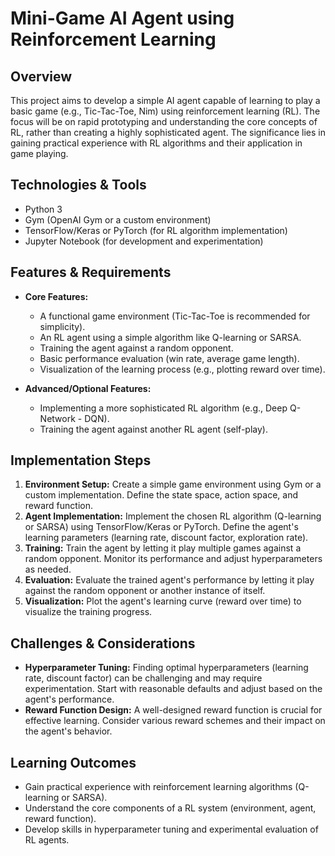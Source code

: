 # Mini-Game AI Agent using Reinforcement Learning

## Overview

This project aims to develop a simple AI agent capable of learning to play a basic game (e.g., Tic-Tac-Toe, Nim) using reinforcement learning (RL).  The focus will be on rapid prototyping and understanding the core concepts of RL, rather than creating a highly sophisticated agent.  The significance lies in gaining practical experience with RL algorithms and their application in game playing.

## Technologies & Tools

- Python 3
- Gym (OpenAI Gym or a custom environment)
- TensorFlow/Keras or PyTorch (for RL algorithm implementation)
- Jupyter Notebook (for development and experimentation)

## Features & Requirements

- **Core Features:**
    -  A functional game environment (Tic-Tac-Toe is recommended for simplicity).
    -  An RL agent using a simple algorithm like Q-learning or SARSA.
    -  Training the agent against a random opponent.
    -  Basic performance evaluation (win rate, average game length).
    -  Visualization of the learning process (e.g., plotting reward over time).

- **Advanced/Optional Features:**
    - Implementing a more sophisticated RL algorithm (e.g., Deep Q-Network - DQN).
    -  Training the agent against another RL agent (self-play).


## Implementation Steps

1. **Environment Setup:** Create a simple game environment using Gym or a custom implementation. Define the state space, action space, and reward function.
2. **Agent Implementation:** Implement the chosen RL algorithm (Q-learning or SARSA) using TensorFlow/Keras or PyTorch. Define the agent's learning parameters (learning rate, discount factor, exploration rate).
3. **Training:** Train the agent by letting it play multiple games against a random opponent. Monitor its performance and adjust hyperparameters as needed.
4. **Evaluation:** Evaluate the trained agent's performance by letting it play against the random opponent or another instance of itself.
5. **Visualization:** Plot the agent's learning curve (reward over time) to visualize the training progress.


## Challenges & Considerations

- **Hyperparameter Tuning:** Finding optimal hyperparameters (learning rate, discount factor) can be challenging and may require experimentation.  Start with reasonable defaults and adjust based on the agent's performance.
- **Reward Function Design:**  A well-designed reward function is crucial for effective learning.  Consider various reward schemes and their impact on the agent's behavior.


## Learning Outcomes

- Gain practical experience with reinforcement learning algorithms (Q-learning or SARSA).
- Understand the core components of a RL system (environment, agent, reward function).
- Develop skills in hyperparameter tuning and experimental evaluation of RL agents.

